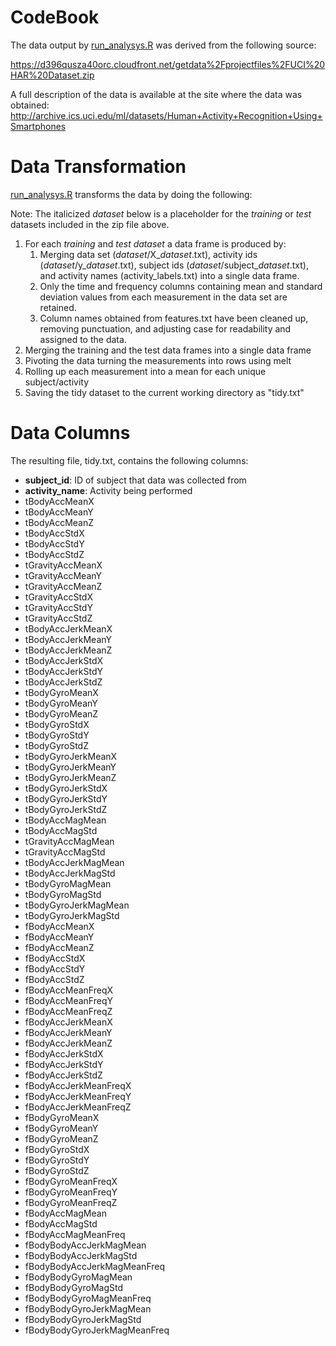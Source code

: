 # CodeBook

The data output by [run_analysys.R](https://github.com/efexel/Getting-and-Cleaning-Data-Course-Project/blob/master/run_analysis.R) was derived from the following source:

https://d396qusza40orc.cloudfront.net/getdata%2Fprojectfiles%2FUCI%20HAR%20Dataset.zip

A full description of the data is available at the site where the
data was obtained:  http://archive.ics.uci.edu/ml/datasets/Human+Activity+Recognition+Using+Smartphones

# Data Transformation

[run_analysys.R](https://github.com/efexel/Getting-and-Cleaning-Data-Course-Project/blob/master/run_analysis.R) transforms the data by doing the following:

Note:  The italicized *dataset* below is a placeholder for the *training* or *test* datasets included in the zip file above.

1. For each *training* and *test* *dataset* a data frame is produced by:
    1. Merging data set (*dataset*/X_*dataset*.txt), activity ids
    (*dataset*/y_*dataset*.txt), subject ids
    (*dataset*/subject_*dataset*.txt), and activity names
    (activity_labels.txt) into a single data frame.
    1. Only the time and frequency columns containing mean and standard deviation values from each measurement in the data set are retained.
    1. Column names obtained from features.txt have been cleaned up, removing punctuation, and adjusting case for readability and assigned to the data.
1. Merging the training and the test data frames into a single data frame
1. Pivoting the data turning the measurements into rows using melt
1. Rolling up each measurement into a mean for each unique subject/activity
1. Saving the tidy dataset to the current working directory as "tidy.txt"

# Data Columns

The resulting file, tidy.txt, contains the following columns:

* **subject_id**: ID of subject that data was collected from
* **activity_name**:  Activity being performed
* tBodyAccMeanX
* tBodyAccMeanY
* tBodyAccMeanZ
* tBodyAccStdX
* tBodyAccStdY
* tBodyAccStdZ
* tGravityAccMeanX
* tGravityAccMeanY
* tGravityAccMeanZ
* tGravityAccStdX
* tGravityAccStdY
* tGravityAccStdZ
* tBodyAccJerkMeanX
* tBodyAccJerkMeanY
* tBodyAccJerkMeanZ
* tBodyAccJerkStdX
* tBodyAccJerkStdY
* tBodyAccJerkStdZ
* tBodyGyroMeanX
* tBodyGyroMeanY
* tBodyGyroMeanZ
* tBodyGyroStdX
* tBodyGyroStdY
* tBodyGyroStdZ
* tBodyGyroJerkMeanX
* tBodyGyroJerkMeanY
* tBodyGyroJerkMeanZ
* tBodyGyroJerkStdX
* tBodyGyroJerkStdY
* tBodyGyroJerkStdZ
* tBodyAccMagMean
* tBodyAccMagStd
* tGravityAccMagMean
* tGravityAccMagStd
* tBodyAccJerkMagMean
* tBodyAccJerkMagStd
* tBodyGyroMagMean
* tBodyGyroMagStd
* tBodyGyroJerkMagMean
* tBodyGyroJerkMagStd
* fBodyAccMeanX
* fBodyAccMeanY
* fBodyAccMeanZ
* fBodyAccStdX
* fBodyAccStdY
* fBodyAccStdZ
* fBodyAccMeanFreqX
* fBodyAccMeanFreqY
* fBodyAccMeanFreqZ
* fBodyAccJerkMeanX
* fBodyAccJerkMeanY
* fBodyAccJerkMeanZ
* fBodyAccJerkStdX
* fBodyAccJerkStdY
* fBodyAccJerkStdZ
* fBodyAccJerkMeanFreqX
* fBodyAccJerkMeanFreqY
* fBodyAccJerkMeanFreqZ
* fBodyGyroMeanX
* fBodyGyroMeanY
* fBodyGyroMeanZ
* fBodyGyroStdX
* fBodyGyroStdY
* fBodyGyroStdZ
* fBodyGyroMeanFreqX
* fBodyGyroMeanFreqY
* fBodyGyroMeanFreqZ
* fBodyAccMagMean
* fBodyAccMagStd
* fBodyAccMagMeanFreq
* fBodyBodyAccJerkMagMean
* fBodyBodyAccJerkMagStd
* fBodyBodyAccJerkMagMeanFreq
* fBodyBodyGyroMagMean
* fBodyBodyGyroMagStd
* fBodyBodyGyroMagMeanFreq
* fBodyBodyGyroJerkMagMean
* fBodyBodyGyroJerkMagStd
* fBodyBodyGyroJerkMagMeanFreq
